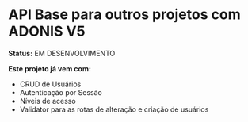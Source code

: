 # API Base para outros projetos com ADONIS V5

 **Status:** EM DESENVOLVIMENTO

**Este projeto já vem com:**
* CRUD de Usuários
* Autenticação por Sessão
* Níveis de acesso
* Validator para as rotas de alteração e criação de usuários

